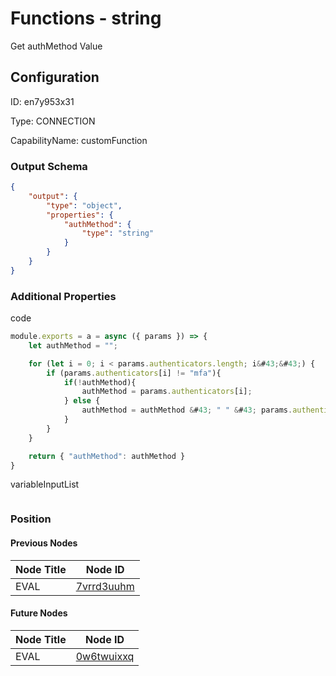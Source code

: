 # Functions - string 
Get authMethod Value
## Configuration
ID:  en7y953x31

Type: CONNECTION 

CapabilityName: customFunction





### Output Schema
``` json 
{
	"output": {
		"type": "object",
		"properties": {
			"authMethod": {
				"type": "string"
			}
		}
	}
} 
```

### Additional Properties
code
```js 
module.exports = a = async ({ params }) => {
	let authMethod = "";

	for (let i = 0; i < params.authenticators.length; i&#43;&#43;) {
  		if (params.authenticators[i] != "mfa"){
			if(!authMethod){
				authMethod = params.authenticators[i];
			} else {
				authMethod = authMethod &#43; " " &#43; params.authenticators[i];
			}
		}
	}

	return { "authMethod": authMethod }
}
```


variableInputList
```
```





### Position

#### Previous Nodes
| Node Title | Node ID |
| :------------- | ------------ |
| EVAL | [7vrrd3uuhm](./7vrrd3uuhm.md) | 
 
 #### Future Nodes
| Node Title | Node ID |
| :------------- | ------------ |
| EVAL |[0w6twuixxq](./0w6twuixxq.md) | 